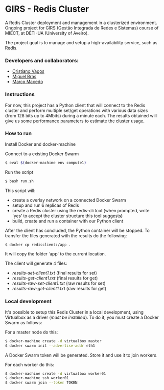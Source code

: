 # GIRS - Redis Cluster
A Redis Cluster deployment and management in a clusterized environment.
Ongoing project for GIRS (Gestão Integrada de Redes e Sistemas) course of MIECT, at DETI-UA (University of Aveiro).

The project goal is to manage and setup a high-availability service, such as Redis.

### Developers and collaborators:
- [Cristiano Vagos](http://github.com/cristianovagos)
- [Miguel Bras](http://github.com/miguelbras)
- [Marco Macedo](http://github.com/marcomacedo)

### Instructions
For now, this project has a Python client that will connect to the Redis cluster and perform multiple set/get operations
with various data sizes (from 128 bits up to 4Mbits) during a minute each. The results obtained will give us some
performance parameters to estimate the cluster usage.

### How to run

Install Docker and docker-machine

Connect to a existing Docker Swarm
```sh
$ eval $(docker-machine env compute1)
```

Run the script
```sh
$ bash run.sh
```

This script will:
- create a overlay network on a connected Docker Swarm
- setup and run 6 replicas of Redis
- create a Redis cluster using the redis-cli tool (when prompted, write 'yes' to accept the cluster structure this tool suggests)
- build, create and run a container with our Python client

After the client has concluded, the Python container will be stopped.
To transfer the files generated with the results do the following:
```sh
$ docker cp redisclient:/app .
```
It will copy the folder 'app' to the current location.

The client will generate 4 files:
- _results-set-client1.txt_ (final results for set)
- _results-get-client1.txt_ (final results for get)
- _results-raw-set-client1.txt_ (raw results for set)
- _results-raw-get-client1.txt_ (raw results for get)

### Local development

It's possible to setup this Redis Cluster in a local development, using Virtualbox as a driver (_must be installed_).
To do it, you must create a Docker Swarm as follows:

For a master node do this:
```sh
$ docker-machine create -d virtualbox master
$ docker swarm init --advertise-addr eth1
```
A Docker Swarm token will be generated. Store it and use it to join workers.

For each worker do this:
```sh
$ docker-machine create -d virtualbox worker01
$ docker-machine ssh worker01
$ docker swarm join --token TOKEN
```